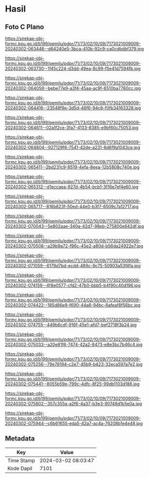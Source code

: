 # Hasil

## Foto C Plano

https://sirekap-obj-formc.kpu.go.id/b199/pemilu/pdpr/71/73/02/10/09/7173021009009-20240302-063446--d64240e5-3bca-410b-92c9-ca0cdbdbf379.jpg

https://sirekap-obj-formc.kpu.go.id/b199/pemilu/pdpr/71/73/02/10/09/7173021009009-20240302-063730--1f45c224-d3dd-49ea-8c99-f5e41d7594fb.jpg

https://sirekap-obj-formc.kpu.go.id/b199/pemilu/pdpr/71/73/02/10/09/7173021009009-20240302-064059--bebe77e9-a3f4-45aa-ac9f-6510ba7760cc.jpg

https://sirekap-obj-formc.kpu.go.id/b199/pemilu/pdpr/71/73/02/10/09/7173021009009-20240302-064416--23548f9e-3d5d-46f6-94c6-f0fb34163328.jpg

https://sirekap-obj-formc.kpu.go.id/b199/pemilu/pdpr/71/73/02/10/09/7173021009009-20240302-064611--02a1f2ce-3fa7-4133-8385-e9bf60c75053.jpg

https://sirekap-obj-formc.kpu.go.id/b199/pemilu/pdpr/71/73/02/10/09/7173021009009-20240302-064804--927129f6-7541-42de-a231-8d6f9a1043ce.jpg

https://sirekap-obj-formc.kpu.go.id/b199/pemilu/pdpr/71/73/02/10/09/7173021009009-20240302-065411--2bd231c9-8519-4efa-8eea-12b5808c740e.jpg

https://sirekap-obj-formc.kpu.go.id/b199/pemilu/pdpr/71/73/02/10/09/7173021009009-20240302-065312--d1eccaea-927d-4b54-bcb1-3f16e7ef4e60.jpg

https://sirekap-obj-formc.kpu.go.id/b199/pemilu/pdpr/71/73/02/10/09/7173021009009-20240302-065717--816b823f-50ed-44e0-b3f7-6509c7a12717.jpg

https://sirekap-obj-formc.kpu.go.id/b199/pemilu/pdpr/71/73/02/10/09/7173021009009-20240302-070043--5e802aae-340a-42d7-98eb-275800e642df.jpg

https://sirekap-obj-formc.kpu.go.id/b199/pemilu/pdpr/71/73/02/10/09/7173021009009-20240302-070508--a29b9a72-f96c-45e2-a80d-b56da24922e7.jpg

https://sirekap-obj-formc.kpu.go.id/b199/pemilu/pdpr/71/73/02/10/09/7173021009009-20240302-071059--6179d7bd-ecdd-489c-9c75-50903a53f4fa.jpg

https://sirekap-obj-formc.kpu.go.id/b199/pemilu/pdpr/71/73/02/10/09/7173021009009-20240302-074159--4f8e0577-cfd2-47b0-bbb5-b4f90c40d196.jpg

https://sirekap-obj-formc.kpu.go.id/b199/pemilu/pdpr/71/73/02/10/09/7173021009009-20240302-074422--185d86e9-f690-44a8-94bc-6afeaf8f56bc.jpg

https://sirekap-obj-formc.kpu.go.id/b199/pemilu/pdpr/71/73/02/10/09/7173021009009-20240302-074755--449b6cdf-916f-45e1-afd7-bef2718f3b24.jpg

https://sirekap-obj-formc.kpu.go.id/b199/pemilu/pdpr/71/73/02/10/09/7173021009009-20240302-075033--a20e81f6-7474-42a2-8473-e8e3bc7b46c4.jpg

https://sirekap-obj-formc.kpu.go.id/b199/pemilu/pdpr/71/73/02/10/09/7173021009009-20240302-075256--79e78194-c2e7-45b9-b423-32eca597a7e2.jpg

https://sirekap-obj-formc.kpu.go.id/b199/pemilu/pdpr/71/73/02/10/09/7173021009009-20240302-075441--8055b59e-799c-4dfc-8f25-99db1103d186.jpg

https://sirekap-obj-formc.kpu.go.id/b199/pemilu/pdpr/71/73/02/10/09/7173021009009-20240302-075802--357c355a-a2f6-4a37-b3e3-90748d1b5e0a.jpg

https://sirekap-obj-formc.kpu.go.id/b199/pemilu/pdpr/71/73/02/10/09/7173021009009-20240302-075944--c6b61655-eda5-42a7-ac4a-76208b1e4e48.jpg


## Metadata

| Key        | Value               |
| ---------- | ------------------- |
| Time Stamp | 2024-03-02 08:03:47 |
| Kode Dapil | 7101                |



